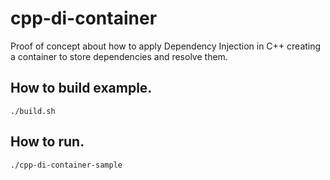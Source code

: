 # cpp-di-container

Proof of concept about how to apply Dependency Injection in C++ creating a container to store dependencies and resolve them.

## How to build example.

```
./build.sh
```

## How to run.

```
./cpp-di-container-sample
```